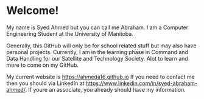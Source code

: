 # Welcome!

My name is Syed Ahmed but you can call me Abraham. I am a Computer Engineering Student at the University of Manitoba.

Generally, this GitHub will only be for school related stuff but may also have personal projects. 
Currently, I am in the learning phase in Command and Data Handling for our Satellite and Technology Society. Alot to learn and more to come on my GitHub.

My current website is https://ahmeda16.github.io
If you need to contact me then you should via LinkedIn at https://www.linkedin.com/in/syed-abraham-ahmed/. 
If youre an associate, you already should have my information.
